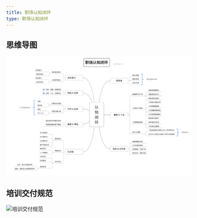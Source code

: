 ```yaml
---
title: 职场认知闭环
type: 职场认知闭环
---
```


## 思维导图

![职场认知闭环](/images/职场认知闭环.png)

## 培训交付规范

![培训交付规范](/images/培训交付规范.png)